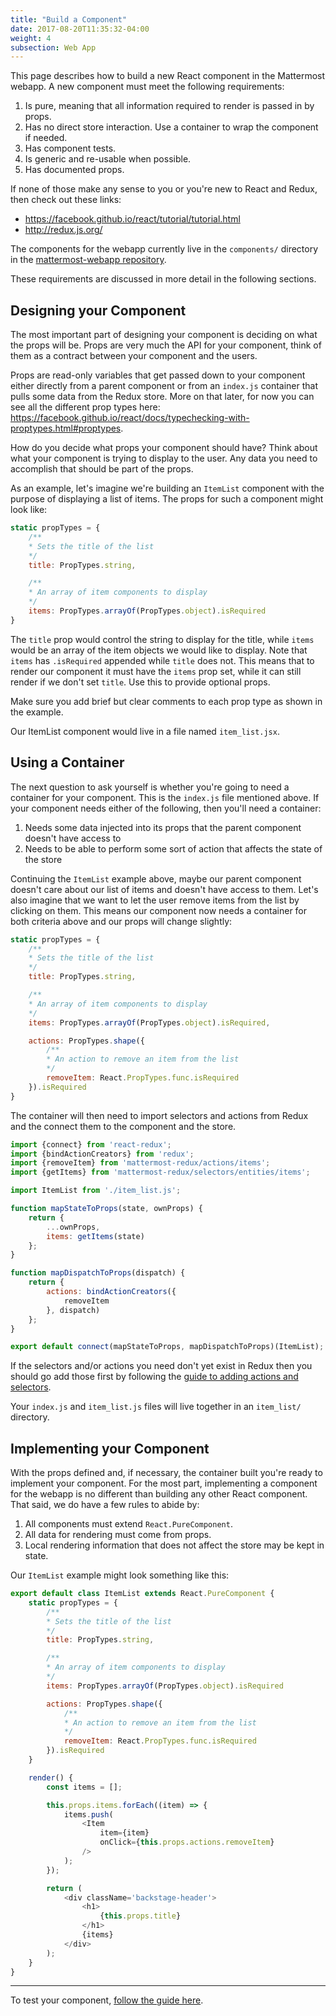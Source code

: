 ```yaml
---
title: "Build a Component"
date: 2017-08-20T11:35:32-04:00
weight: 4
subsection: Web App
---
```


This page describes how to build a new React component in the Mattermost webapp. A new component must meet the following requirements:

1. Is pure, meaning that all information required to render is passed in by props.
2. Has no direct store interaction. Use a container to wrap the component if needed.
3. Has component tests.
4. Is generic and re-usable when possible.
5. Has documented props.

If none of those make any sense to you or you're new to React and Redux, then check out these links:

- https://facebook.github.io/react/tutorial/tutorial.html
- http://redux.js.org/

The components for the webapp currently live in the `components/` directory in the [mattermost-webapp repository](https://github.com/mattermost/mattermost-webapp).

These requirements are discussed in more detail in the following sections.


## Designing your Component

The most important part of designing your component is deciding on what the props will be. Props are very much the API for your component, think of them as a contract between your component and the users.

Props are read-only variables that get passed down to your component either directly from a parent component or from an `index.js` container that pulls some data from the Redux store. More on that later, for now you can see all the different prop types here: https://facebook.github.io/react/docs/typechecking-with-proptypes.html#proptypes.

How do you decide what props your component should have? Think about what your component is trying to display to the user. Any data you need to accomplish that should be part of the props.

As an example, let's imagine we're building an `ItemList` component with the purpose of displaying a list of items. The props for such a component might look like:

```javascript
static propTypes = {
    /**
    * Sets the title of the list
    */
    title: PropTypes.string,

    /**
    * An array of item components to display
    */
    items: PropTypes.arrayOf(PropTypes.object).isRequired
}
```

The `title` prop would control the string to display for the title, while `items` would be an array of the item objects we would like to display. Note that `items` has `.isRequired` appended while `title` does not. This means that to render our component it must have the `items` prop set, while it can still render if we don't set `title`. Use this to provide optional props.

Make sure you add brief but clear comments to each prop type as shown in the example.

Our ItemList component would live in a file named `item_list.jsx`.

## Using a Container

The next question to ask yourself is whether you're going to need a container for your component. This is the `index.js` file mentioned above. If your component needs either of the following, then you'll need a container:

1. Needs some data injected into its props that the parent component doesn't have access to
2. Needs to be able to perform some sort of action that affects the state of the store

Continuing the `ItemList` example above, maybe our parent component doesn't care about our list of items and doesn't have access to them. Let's also imagine that we want to let the user remove items from the list by clicking on them. This means our component now needs a container for both criteria above and our props will change slightly:

```javascript
static propTypes = {
    /**
    * Sets the title of the list
    */
    title: PropTypes.string,

    /**
    * An array of item components to display
    */
    items: PropTypes.arrayOf(PropTypes.object).isRequired,

    actions: PropTypes.shape({
        /**
        * An action to remove an item from the list
        */
        removeItem: React.PropTypes.func.isRequired
    }).isRequired
}
```

The container will then need to import selectors and actions from Redux and the connect them to the component and the store.

```javascript
import {connect} from 'react-redux';
import {bindActionCreators} from 'redux';
import {removeItem} from 'mattermost-redux/actions/items';
import {getItems} from 'mattermost-redux/selectors/entities/items';

import ItemList from './item_list.js';

function mapStateToProps(state, ownProps) {
    return {
        ...ownProps,
        items: getItems(state)
    };
}

function mapDispatchToProps(dispatch) {
    return {
        actions: bindActionCreators({
            removeItem
        }, dispatch)
    };
}

export default connect(mapStateToProps, mapDispatchToProps)(ItemList);
```

If the selectors and/or actions you need don't yet exist in Redux then you should go add those first by following the [guide to adding actions and selectors](/contribute/redux/actions).

Your `index.js` and `item_list.js` files will live together in an `item_list/` directory.

## Implementing your Component

With the props defined and, if necessary, the container built you're ready to implement your component. For the most part, implementing a component for the webapp is no different than building any other React component. That said, we do have a few rules to abide by:

1. All components must extend `React.PureComponent`.
2. All data for rendering must come from props.
3. Local rendering information that does not affect the store may be kept in state.

Our `ItemList` example might look something like this:

```javascript
export default class ItemList extends React.PureComponent {
    static propTypes = {
        /**
        * Sets the title of the list
        */
        title: PropTypes.string,

        /**
        * An array of item components to display
        */
        items: PropTypes.arrayOf(PropTypes.object).isRequired

        actions: PropTypes.shape({
            /**
            * An action to remove an item from the list
            */
            removeItem: React.PropTypes.func.isRequired
        }).isRequired
    }

    render() {
        const items = [];

        this.props.items.forEach((item) => {
            items.push(
                <Item
                    item={item}
                    onClick={this.props.actions.removeItem}
                />
            );
        });

        return (
            <div className='backstage-header'>
                <h1>
                    {this.props.title}
                </h1>
                {items}
            </div>
        );
    }
}
```

---
To test your component, [follow the guide here](/contribute/webapp/unit-testing).
